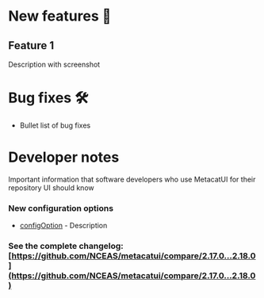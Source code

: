 # New features  :tada:

## Feature 1

Description with screenshot

# Bug fixes :hammer_and_wrench:

- Bullet list of bug fixes

# Developer notes

Important information that software developers who use MetacatUI for their repository UI should know


### New configuration options
- [configOption](https://nceas.github.io/metacatui/docs/AppConfig.html#configOption) - Description

### See the complete changelog: [https://github.com/NCEAS/metacatui/compare/2.17.0...2.18.0](https://github.com/NCEAS/metacatui/compare/2.17.0...2.18.0)
